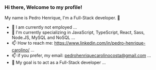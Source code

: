 ### Hi there, Welcome to my profile!
My name is Pedro Henrique, I'm a Full-Stack developer. 👋


- 🔭 I am currently not employed ...
- 🌱 I'm currently specializing in JavaScript, TypeScript, React, Sass, Node.JS, MySQL and NoSQL ...
- 📫 How to reach me: https://www.linkedin.com/in/pedro-henrique-carolino/ ...
- 📫 if you prefer, my email: pedrohenriquecarolinocosta@gmail.com ...
- 🚀 My goal is to act as a Full-Stack developer ...
